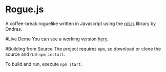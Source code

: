 Rogue.js
=======

A coffee-break roguelike written in Javascript using the [rot.js](https://github.com/ondras/rot.js/) library by Ondras.

#Live Demo
You can see a working version [here](http://singular1ty94.github.io/RogueJS/).

#Building from Source
The project requires `npm`, so download or clone the source and run `npm install`.

To build and run, execute `npm start`.

